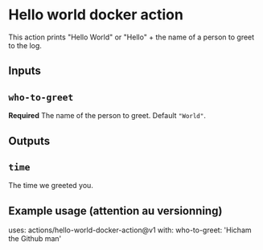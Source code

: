 # Hello world docker action

This action prints "Hello World" or "Hello" + the name of a person to greet to the log.

## Inputs

## `who-to-greet`

**Required** The name of the person to greet. Default `"World"`.

## Outputs

## `time`

The time we greeted you.

## Example usage (attention au versionning)

uses: actions/hello-world-docker-action@v1
with:
  who-to-greet: 'Hicham the Github man'
